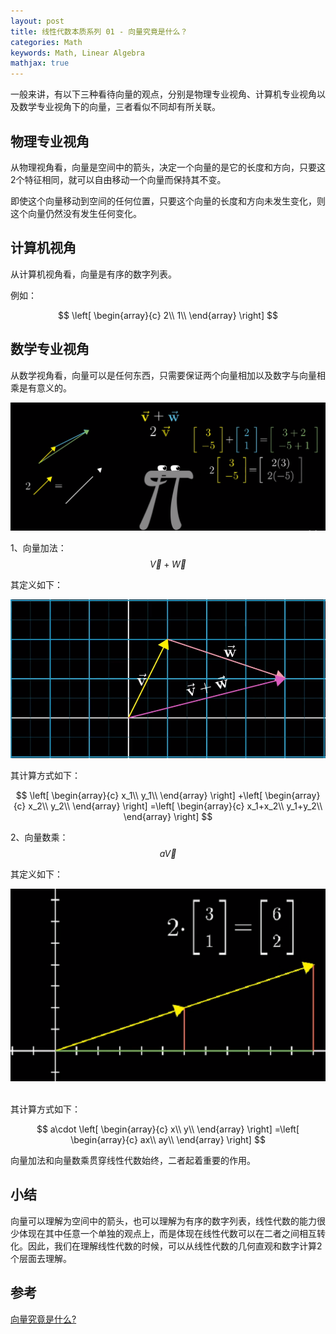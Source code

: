 ```yaml
---
layout: post
title: 线性代数本质系列 01 - 向量究竟是什么？
categories: Math
keywords: Math, Linear Algebra
mathjax: true
---
```



一般来讲，有以下三种看待向量的观点，分别是物理专业视角、计算机专业视角以及数学专业视角下的向量，三者看似不同却有所关联。


## 物理专业视角

从物理视角看，向量是空间中的箭头，决定一个向量的是它的长度和方向，只要这2个特征相同，就可以自由移动一个向量而保持其不变。

即使这个向量移动到空间的任何位置，只要这个向量的长度和方向未发生变化，则这个向量仍然没有发生任何变化。


## 计算机视角

从计算机视角看，向量是有序的数字列表。

例如：

$$
\left[ \begin{array}{c}
	2\\
	1\\
\end{array} \right]
$$


## 数学专业视角

从数学视角看，向量可以是任何东西，只需要保证两个向量相加以及数字与向量相乘是有意义的。

<img src="/images/posts/math/linear-algebra-essence/1-2.PNG"/> 

1、向量加法：$$\vec{V}+\vec{W}$$

其定义如下：

<img src="/images/posts/math/linear-algebra-essence/1-3.PNG"/> 

其计算方式如下：

$$
\left[ \begin{array}{c}
	x_1\\
	y_1\\
\end{array} \right] +\left[ \begin{array}{c}
	x_2\\
	y_2\\
\end{array} \right] =\left[ \begin{array}{c}
	x_1+x_2\\
	y_1+y_2\\
\end{array} \right]
$$

2、向量数乘：$$a\vec{V}$$

其定义如下：

<div align="center">  <img src="/images/posts/math/linear-algebra-essence/1-4.PNG"/>  </div><br>


其计算方式如下：

$$
a\cdot \left[ \begin{array}{c}
	x\\
	y\\
\end{array} \right] =\left[ \begin{array}{c}
	ax\\
	ay\\
\end{array} \right]
$$

向量加法和向量数乘贯穿线性代数始终，二者起着重要的作用。

## 小结

向量可以理解为空间中的箭头，也可以理解为有序的数字列表，线性代数的能力很少体现在其中任意一个单独的观点上，而是体现在线性代数可以在二者之间相互转化。因此，我们在理解线性代数的时候，可以从线性代数的几何直观和数字计算2个层面去理解。


## 参考

[向量究竟是什么?](https://www.bilibili.com/video/av6731067/?p=2)




















